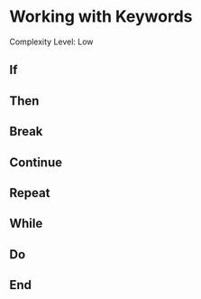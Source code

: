 # Working with Keywords
Complexity Level: Low

## If

## Then

## Break

## Continue

## Repeat

## While

## Do

## End
